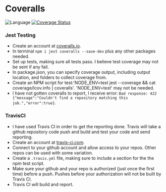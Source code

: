 # Coveralls

![Language](https://img.shields.io/badge/language-typescript%20100%25-yellow.svg)
[![Coverage Status](https://coveralls.io/repos/github/MDShields7/coveralls-reporting/badge.svg?branch=master)](https://coveralls.io/github/MDShields7/coveralls-reporting?branch=master)

### Jest Testing
+ Create an account at [coveralls.io](https://coveralls.io).
+ In terminal `npm i jest coveralls --save-dev` plus any other packages needed.<br>
+ Set up tests, making sure all tests pass. I believe test coverage may not be sent if any fail.<br>
+ In package.json, you can specify coverage output, including output location, and folders to collect coverage from.<br>
+ Create an NPM script for test:'NODE_ENV=test jest --coverage && cat coverage/lcov.info | coveralls'. 'NODE_ENV=test' may not be needed.<br>
+ I have not gotten coveralls to report, I receive error: `Bad response: 422 {"message":"Couldn't find a repository matching this job.","error":true}`.<br>
### TravisCI
+ I have used Travis CI in order to get the reporting done. Travis will take a github repository code push and build and test your code and send reporting.
+ Create an account at [travis-ci.com](https://travis-ci.com).
+ Connect to your github account and allow access to your repos. Other repos can be used with some variation.
+ Create a `.travis.yml` file, making sure to include a section for the the npm test script.
+ Make sure your github and your repo is authorized (just once the first time) before a push. Pushes before your authorization will not be built by Travis CI.
+ Travis CI will build and report.